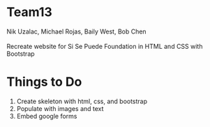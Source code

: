 # Team13
Nik Uzalac, Michael Rojas, Baily West, Bob Chen
</br></br>
Recreate website for Si Se Puede Foundation in HTML and CSS with Bootstrap

# Things to Do
1. Create skeleton with html, css, and bootstrap
2. Populate with images and text
3. Embed google forms
